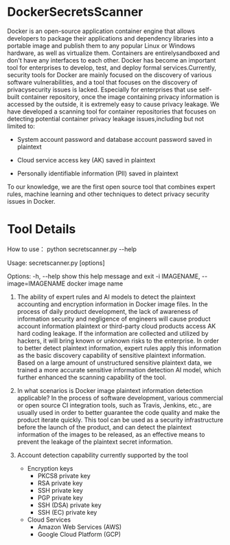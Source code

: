 # DockerSecretsScanner

Docker is an open-source application container engine that allows developers to package their applications and dependency libraries 
into a portable image and publish them to any popular Linux or Windows hardware, as well as virtualize them. Containers are entirelysandboxed and don't have any interfaces to each other.
Docker has become an important tool for enterprises to develop, test, and deploy formal services.Currently, security tools for Docker are mainly focused on the discovery of various software vulnerabilities, and a tool that focuses on the discovery of privacysecurity issues is lacked. Especially for enterprises that use self-built container repository, once the image containing privacy information is accessed by the outside, it is extremely easy to cause privacy leakage.
We have developed a scanning tool for container repositories that focuses on detecting potential container privacy leakage issues,including but not limited to:

- System account password and database account password saved in plaintext

- Cloud service access key (AK) saved in plaintext

- Personally identifiable information (PII) saved in plaintext


To our knowledge, we are the first open source tool that combines expert rules, machine learning and other techniques to detect 
privacy security issues in Docker.

# Tool Details
How to use：
 python secretscanner.py --help

 Usage: secretscanner.py [options]

 Options:
    -h, --help  show this help message and exit
    -i IMAGENAME, --image=IMAGENAME  docker image name

1.	The ability of expert rules and AI models to detect the plaintext accounting and encryption information in Docker image files.
In the process of daily product development, the lack of awareness of information security and negligence of engineers will cause product account information plaintext or third-party cloud products access AK hard coding leakage. If the information are collected and utilized by hackers, it will bring known or unknown risks to the enterprise.
In order to better detect plaintext information, expert rules apply this information as the basic discovery capability of sensitive plaintext information.
Based on a large amount of unstructured sensitive plaintext data, we trained a more accurate sensitive information detection AI model, which further enhanced the scanning capability of the tool.

2.	In what scenarios is Docker image plaintext information detection applicable?
In the process of software development, various commercial or open source CI integration tools, such as Travis, Jenkins, etc., are usually used in order to better guarantee the code quality and make the product iterate quickly.
This tool can be used as a security infrastructure before the launch of the product, and can detect the plaintext information of the images to be released, as an effective means to prevent the leakage of the plaintext secret information.

3. Account detection capability currently supported by the tool
    - Encryption keys
        - PKCS8 private key
        - RSA private key
        - SSH private key
        - PGP private key
        - SSH (DSA) private key
        - SSH (EC) private key
    - Cloud Services
        - Amazon Web Services (AWS)
        - Google Cloud Platform (GCP)

